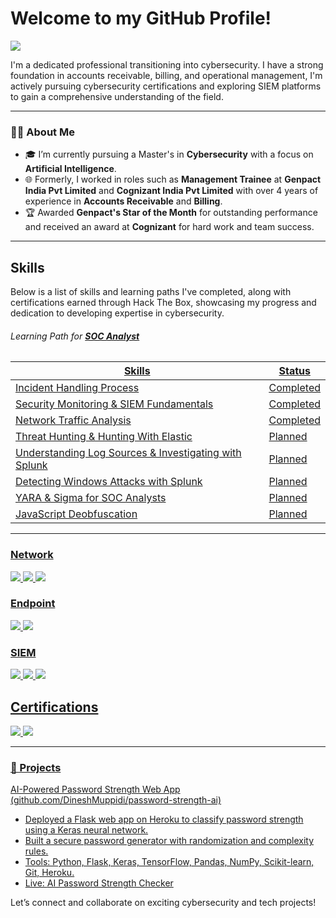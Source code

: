 # Welcome to my GitHub Profile!

<a href="https://www.linkedin.com/in/dineshmuppidi/"><img src="https://img.shields.io/badge/-LinkedIn-0072b1?&style=for-the-badge&logo=linkedin&logoColor=white" /></a>

I'm a dedicated professional transitioning into cybersecurity. I have a strong foundation in accounts receivable, billing, and operational management, I'm actively pursuing cybersecurity certifications and exploring SIEM platforms to gain a comprehensive understanding of the field.


---

### 👨‍💻 About Me
- 🎓 I’m currently pursuing a Master's in **Cybersecurity** with a focus on **Artificial Intelligence**.
- 🌐 Formerly, I worked in roles such as **Management Trainee** at **Genpact India Pvt Limited** and **Cognizant India Pvt Limited** with over 4 years of experience in **Accounts Receivable** and **Billing**.
- 🏆 Awarded **Genpact's Star of the Month** for outstanding performance and received an award at **Cognizant** for hard work and team success.


---
## Skills

Below is a list of skills and learning paths I've completed, along with certifications earned through Hack The Box, showcasing my progress and dedication to developing expertise in cybersecurity.

###### Learning Path for <a href="https://academy.hackthebox.com/path/preview/soc-analyst" >**SOC Analyst** 

| Skills                                          | Status          |
|-----------------------------------------------|----------------------------|
| Incident Handling Process                     | <a href="https://academy.hackthebox.com/achievement/1553465/148">Completed</a>|
| Security Monitoring & SIEM Fundamentals       | <a href="https://academy.hackthebox.com/achievement/1553465/211">Completed</a>|
| Network Traffic Analysis                       |<a href="https://academy.hackthebox.com/achievement/1553465/81">Completed</a> |
| Threat Hunting & Hunting With Elastic         | Planned|
| Understanding Log Sources & Investigating with Splunk      |Planned |
| Detecting Windows Attacks with Splunk         |Planned |
| YARA & Sigma for SOC Analysts                 |Planned |
| JavaScript Deobfuscation                      | Planned |


---


### Network
<div>
    <img src="https://img.shields.io/badge/-Wireshark-1679A7?&style=for-the-badge&logo=Wireshark&logoColor=white" />
    <img src="https://img.shields.io/badge/-Suricata-EF3B2D?&style=for-the-badge&logo=Suricata&logoColor=white" />
    <img src="https://img.shields.io/badge/-Zeek-777BB4?&style=for-the-badge&logo=Zeek&logoColor=white" />
</div>

### Endpoint
<div>
    <img src="https://img.shields.io/badge/-Microsoft_Defender_for_Endpoint-00A4EF?&style=for-the-badge&logo=Microsoft&logoColor=white" />
    <img src="https://img.shields.io/badge/-Velociraptor-4B275F?&style=for-the-badge&logo=Velociraptor&logoColor=white" />
</div>

### SIEM
<div>
    <img src="https://img.shields.io/badge/-Microsoft_Sentinel-0078D4?&style=for-the-badge&logo=Microsoft&logoColor=white" />
    <img src="https://img.shields.io/badge/-Splunk-000000?&style=for-the-badge&logo=Splunk&logoColor=white" />
    <img src="https://img.shields.io/badge/-Elastic-005571?&style=for-the-badge&logo=Elastic&logoColor=white" />
</div>

## Certifications

<div>
<img src="https://img.shields.io/badge/-Security%2B-FF0000?&style=for-the-badge&logo=CompTIA&logoColor=white" />
<img src="https://img.shields.io/badge/-Google%20Cybersecurity%20Certificate-4285F4?&style=for-the-badge&logo=Google&logoColor=white"  />
</div>


---

### 📂 Projects
AI-Powered Password Strength Web App (github.com/DineshMuppidi/password-strength-ai)
- Deployed a Flask web app on Heroku to classify password strength using a Keras neural network.
- Built a secure password generator with randomization and complexity rules.
- Tools: Python, Flask, Keras, TensorFlow, Pandas, NumPy, Scikit-learn, Git, Heroku.
- Live: [AI Password Strength Checker](https://dinesh-password-ai-5faa4d04becd.herokuapp.com/)
  
Let’s connect and collaborate on exciting cybersecurity and tech projects!
